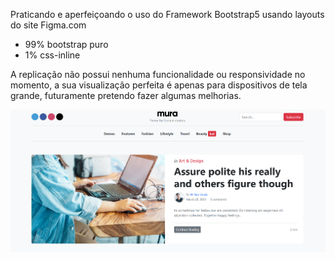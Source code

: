 Praticando e aperfeiçoando o uso do Framework Bootstrap5 usando layouts do site Figma.com

* 99% bootstrap puro
* 1% css-inline

A replicação não possui nenhuma funcionalidade ou responsividade no momento, a sua visualização perfeita é apenas para dispositivos de tela grande, futuramente pretendo fazer algumas melhorias.

<img src="/github-img/mura-figma.png">
